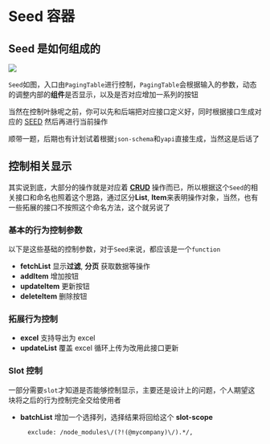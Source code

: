 # Seed 容器

## Seed 是如何组成的

![](/seed/design.png)

`Seed`如图，入口由`PagingTable`进行控制，`PagingTable`会根据输入的参数，动态的调整内部的**组件**是否显示，以及是否对应增加一系列的按钮

当然在控制叶脉呢之前，你可以先和后端把对应接口定义好，同时根据接口生成对应的 [SEED](./SEED) 然后再进行当前操作

顺带一题，后期也有计划试着根据`json-schema`和`yapi`直接生成，当然这是后话了

## 控制相关显示

其实说到底，大部分的操作就是对应着 **[CRUD](https://baike.baidu.com/item/crud/3606157?fr=aladdin)** 操作而已，所以根据这个`Seed`的相关接口和命名也照着这个思路，通过区分**List**, **Item**来表明操作对象，当然，也有一些拓展的接口不按照这个命名方法，这个就另说了

### 基本的行为控制参数

以下是这些基础的控制参数，对于`Seed`来说，都应该是一个`function`

- **fetchList** 显示**过滤**, **分页** 获取数据等操作
- **addItem** 增加按钮
- **updateItem** 更新按钮
- **deleteItem** 删除按钮

### 拓展行为控制

- **excel** 支持导出为 excel
- **updateList** 覆盖 excel 循环上传为改用此接口更新

### Slot 控制

一部分需要`slot`才知道是否能够控制显示，主要还是设计上的问题，个人期望这块将之后的行为控制完全交给使用者

- **batchList** 增加一个选择列，选择结果将回给这个 **slot-scope**

        exclude: /node_modules\/(?!(@mycompany)\/).*/,